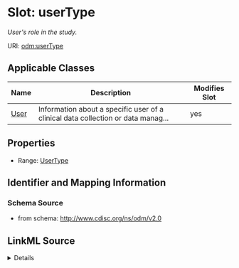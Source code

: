 # Slot: userType


_User's role in the study._



URI: [odm:userType](http://www.cdisc.org/ns/odm/v2.0/userType)



<!-- no inheritance hierarchy -->




## Applicable Classes

| Name | Description | Modifies Slot |
| --- | --- | --- |
[User](User.md) | Information about a specific user of a clinical data collection or data manag... |  yes  |







## Properties

* Range: [UserType](UserType.md)





## Identifier and Mapping Information







### Schema Source


* from schema: http://www.cdisc.org/ns/odm/v2.0




## LinkML Source

<details>
```yaml
name: userType
description: User's role in the study.
from_schema: http://www.cdisc.org/ns/odm/v2.0
rank: 1000
alias: userType
domain_of:
- User
range: UserType

```
</details>